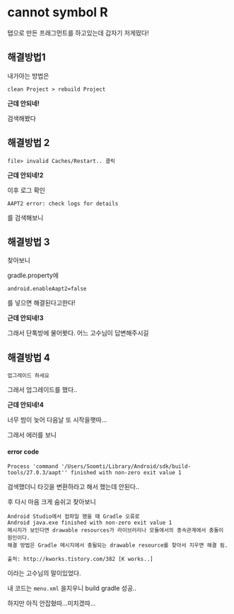 # cannot symbol R

탭으로 만든 프래그먼트를 하고있는데 갑자기 저게떴다!



## 해결방법1

내가아는 방법은 

```
clean Project > rebuild Project
```

**근데 안되네!**

검색해봤다

## 해결방법 2

```
file> invalid Caches/Restart.. 클릭
```



**근데 안되네!2**



이후 로그 확인 

```
AAPT2 error: check logs for details
```

를 검색해보니 



## 해결방법 3

찾아보니

gradle.property에

```
android.enableAapt2=false
```

를 넣으면 해결된다고한다!





**근데 안되네!3**





그래서 단톡방에 물어봣다. 어느 고수님이 답변해주시길



## 해결방법 4

```
업그레이드 하세요 
```

그래서 업그레이드를 했다..



**근데 안되네!4**

너무 밤이 늦어 다음날 또 시작을햇따...

그래서 에러를 보니 



#### error code

```
Process 'command '/Users/Soomti/Library/Android/sdk/build-tools/27.0.3/aapt'' finished with non-zero exit value 1

```

검색했더니 타깃을 변환하라고 해서 했는데 안된다..



후 다시 마음 크게 숨쉬고 찾아보니



```
Android Studio에서 컴파일 했을 때 Gradle 오류로 
Android java.exe finished with non-zero exit value 1
메시지가 보인다면 drawable resources가 라이브러리나 모듈에서의 종속관계에서 충돌이 원인이다.
해결 방법은 Gradle 메시지에서 충될되는 drawable resource를 찾아서 지우면 해결 됨.

출처: http://kworks.tistory.com/382 [K works..]
```

이라는 고수님의 말이있었다.



내 코드는 `menu.xml` 을지우니 build gradle 성공..

하지만 아직 안잡혔따...미치겠따...